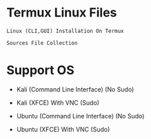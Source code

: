 # Termux Linux Files

    Linux (CLI,GUI) Installation On Termux
    
    Sources File Collection
    
# Support OS

* Kali (Command Line Interface) (No Sudo)
    
* Kali (XFCE) With VNC (Sudo)
    
* Ubuntu (Command Line Interface) (No Sudo)

* Ubuntu (XFCE) With VNC (Sudo)
